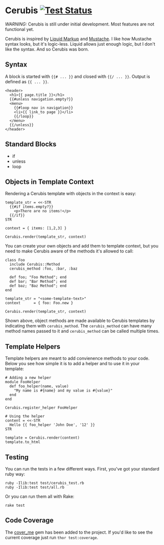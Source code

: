 # Cerubis [![Test Status](https://secure.travis-ci.org/daneharrigan/cerubis.png)][3]

*WARNING:* Cerubis is still under initial development. Most features are
not functional yet.

Cerubis is inspired by [Liquid Markup][1] and [Mustache][2]. I like how
Mustache syntax looks, but it's logic-less. Liquid allows just enough
logic, but I don't like the syntax. And so Cerubis was born.

## Syntax

A block is started with `{{# ... }}` and closed with `{{/ ... }}`.
Output is defined as `{{ ... }}`.

    <header>
      <h1>{{ page.title }}</h1>
      {{#unless navigation.empty?}}
      <menu>
        {{#loop nav in navigation}}
        <li>{{ link_to page }}</li>
        {{/loop}}
      </menu>
      {{/unless}}
    </header>

## Standard Blocks

* if
* unless
* loop

## Objects in Template Context

Rendering a Cerubis template with objects in the context is easy:

    template_str = <<-STR
      {{#if items.empty?}}
        <p>There are no items!</p>
      {{/if}}
    STR

    context = { items: [1,2,3] }

    Cerubis.render(template_str, context)

You can create your own objects and add them to template context, but
you need to make Cerubis aware of the methods it's allowed to call:

    class Foo
      include Cerubis::Method
      cerubis_method :foo, :bar, :baz

      def foo; "Foo Method"; end
      def bar; "Bar Method"; end
      def baz; "Baz Method"; end
    end

    template_str = "<some-template-text>"
    context      = { foo: Foo.new }

    Cerubis.render(template_str, context)

Shown above, object methods are made available to Cerubis templates by
indicating them with `cerubis_method`. The `cerubis_method` can have
many method names passed to it and `cerubis_method` can be called
multiple times.

## Template Helpers

Template helpers are meant to add convienence methods to your code.
Below you see how simple it is to add a helper and to use it in your
template:

    # Adding a new helper
    module FooHelper
      def foo_helper(name, value)
        "My name is #{name} and my value is #{value}"
      end
    end

    Cerubis.register_helper FooHelper

    # Using the helper
    content = <<-STR
      Hello {{ foo_helper 'John Doe', '12' }}
    STR

    template = Cerubis.render(content)
    template.to_html

## Testing

You can run the tests in a few different ways. First, you've got your
standard ruby way:

    ruby -Ilib:test test/cerubis_test.rb
    ruby -Ilib:test test/all.rb

Or you can run them all with Rake:

    rake test

## Code Coverage

The [cover_me][4] gem has been added to the project. If you'd like to see
the current coverage just run `thor test:coverage`.

[1]: http://github.com/shopify/liquid
[2]: http://github.com/defunkt/mustache
[3]: https://secure.travis-ci.org/daneharrigan/cerubis
[4]: https://github.com/markbates/cover_me
